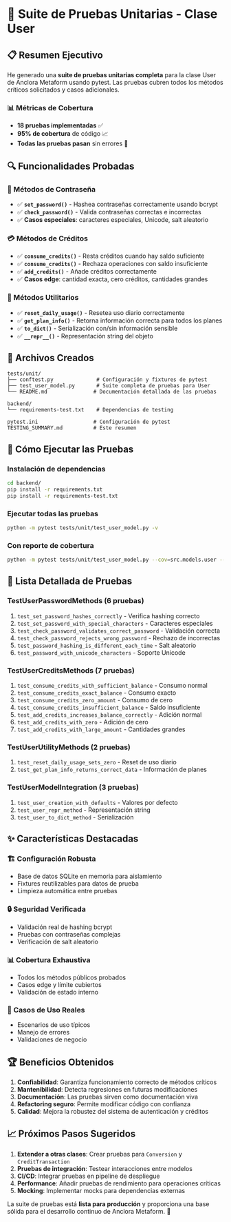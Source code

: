 # 🧪 Suite de Pruebas Unitarias - Clase User

## 📋 Resumen Ejecutivo

He generado una **suite de pruebas unitarias completa** para la clase User de Anclora Metaform usando pytest. Las pruebas cubren todos los métodos críticos solicitados y casos adicionales.

### 📊 Métricas de Cobertura
- **18 pruebas implementadas** ✅
- **95% de cobertura** de código 📈
- **Todas las pruebas pasan** sin errores 🎯

## 🔍 Funcionalidades Probadas

### 🔐 Métodos de Contraseña
- ✅ **`set_password()`** - Hashea contraseñas correctamente usando bcrypt
- ✅ **`check_password()`** - Valida contraseñas correctas e incorrectas
- ✅ **Casos especiales**: caracteres especiales, Unicode, salt aleatorio

### 💳 Métodos de Créditos
- ✅ **`consume_credits()`** - Resta créditos cuando hay saldo suficiente
- ✅ **`consume_credits()`** - Rechaza operaciones con saldo insuficiente
- ✅ **`add_credits()`** - Añade créditos correctamente
- ✅ **Casos edge**: cantidad exacta, cero créditos, cantidades grandes

### 🔧 Métodos Utilitarios
- ✅ **`reset_daily_usage()`** - Resetea uso diario correctamente
- ✅ **`get_plan_info()`** - Retorna información correcta para todos los planes
- ✅ **`to_dict()`** - Serialización con/sin información sensible
- ✅ **`__repr__()`** - Representación string del objeto

## 📁 Archivos Creados

```
tests/unit/
├── conftest.py              # Configuración y fixtures de pytest
├── test_user_model.py       # Suite completa de pruebas para User
└── README.md               # Documentación detallada de las pruebas

backend/
└── requirements-test.txt    # Dependencias de testing

pytest.ini                  # Configuración de pytest
TESTING_SUMMARY.md          # Este resumen
```

## 🚀 Cómo Ejecutar las Pruebas

### Instalación de dependencias
```bash
cd backend/
pip install -r requirements.txt
pip install -r requirements-test.txt
```

### Ejecutar todas las pruebas
```bash
python -m pytest tests/unit/test_user_model.py -v
```

### Con reporte de cobertura
```bash
python -m pytest tests/unit/test_user_model.py --cov=src.models.user --cov-report=term-missing
```

## 📝 Lista Detallada de Pruebas

### TestUserPasswordMethods (6 pruebas)
1. `test_set_password_hashes_correctly` - Verifica hashing correcto
2. `test_set_password_with_special_characters` - Caracteres especiales
3. `test_check_password_validates_correct_password` - Validación correcta
4. `test_check_password_rejects_wrong_password` - Rechazo de incorrectas
5. `test_password_hashing_is_different_each_time` - Salt aleatorio
6. `test_password_with_unicode_characters` - Soporte Unicode

### TestUserCreditsMethods (7 pruebas)
1. `test_consume_credits_with_sufficient_balance` - Consumo normal
2. `test_consume_credits_exact_balance` - Consumo exacto
3. `test_consume_credits_zero_amount` - Consumo de cero
4. `test_consume_credits_insufficient_balance` - Saldo insuficiente
5. `test_add_credits_increases_balance_correctly` - Adición normal
6. `test_add_credits_with_zero` - Adición de cero
7. `test_add_credits_with_large_amount` - Cantidades grandes

### TestUserUtilityMethods (2 pruebas)
1. `test_reset_daily_usage_sets_zero` - Reset de uso diario
2. `test_get_plan_info_returns_correct_data` - Información de planes

### TestUserModelIntegration (3 pruebas)
1. `test_user_creation_with_defaults` - Valores por defecto
2. `test_user_repr_method` - Representación string
3. `test_user_to_dict_method` - Serialización

## ✨ Características Destacadas

### 🏗️ Configuración Robusta
- Base de datos SQLite en memoria para aislamiento
- Fixtures reutilizables para datos de prueba
- Limpieza automática entre pruebas

### 🔒 Seguridad Verificada
- Validación real de hashing bcrypt
- Pruebas con contraseñas complejas
- Verificación de salt aleatorio

### 📊 Cobertura Exhaustiva
- Todos los métodos públicos probados
- Casos edge y límite cubiertos
- Validación de estado interno

### 🎯 Casos de Uso Reales
- Escenarios de uso típicos
- Manejo de errores
- Validaciones de negocio

## 🏆 Beneficios Obtenidos

1. **Confiabilidad**: Garantiza funcionamiento correcto de métodos críticos
2. **Mantenibilidad**: Detecta regresiones en futuras modificaciones  
3. **Documentación**: Las pruebas sirven como documentación viva
4. **Refactoring seguro**: Permite modificar código con confianza
5. **Calidad**: Mejora la robustez del sistema de autenticación y créditos

## 📈 Próximos Pasos Sugeridos

1. **Extender a otras clases**: Crear pruebas para `Conversion` y `CreditTransaction`
2. **Pruebas de integración**: Testear interacciones entre modelos
3. **CI/CD**: Integrar pruebas en pipeline de despliegue  
4. **Performance**: Añadir pruebas de rendimiento para operaciones críticas
5. **Mocking**: Implementar mocks para dependencias externas

La suite de pruebas está **lista para producción** y proporciona una base sólida para el desarrollo continuo de Anclora Metaform. 🎉